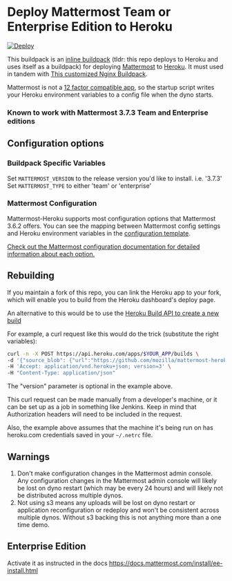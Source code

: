 # Deploy Mattermost Team or Enterprise Edition to Heroku

[![Deploy](https://www.herokucdn.com/deploy/button.svg)](https://heroku.com/deploy)

This buildpack is an [inline buildpack](https://github.com/kr/heroku-buildpack-inline/) (tldr: this repo deploys to Heroku and uses itself as a buildpack) for deploying [Mattermost](https://mattermost.org) to [Heroku](https://heroku.com).
It must used in tandem with [This customized Nginx Buildpack](https://github.com/cadecairos/nginx-buildpack).

Mattermost is not a [12 factor compatible app](http://12factor.net/config), so the startup script writes your Heroku environment variables to a config file when the dyno starts.

### Known to work with Mattermost 3.7.3 Team and Enterprise editions

## Configuration options

### Buildpack Specific Variables

Set `MATTERMOST_VERSION` to the release version you'd like to install. i.e. '3.7.3'
Set `MATTERMOST_TYPE` to either 'team' or 'enterprise'

### Mattermost Configuration

Mattermost-Heroku supports most configuration options that Mattermost 3.6.2 offers. You can see the mapping between Mattermost config settings and Heroku environment variables in the [configuration template](/config/config-heroku-template.json).

 [Check out the Mattermost configuration documentation for detailed information about each option.](https://docs.mattermost.com/administration/config-settings.html)

## Rebuilding

If you maintain a fork of this repo, you can link the Heroku app to your fork, which will enable you to build from the Heroku dashboard's deploy page.

An alternative to this would be to use the [Heroku Build API to create a new build](https://devcenter.heroku.com/articles/build-and-release-using-the-api#creating-builds)

For example, a curl request like this would do the trick (substitute the right variables):

```bash
curl -n -X POST https://api.heroku.com/apps/$YOUR_APP/builds \
-d '{"source_blob": {"url":"https://github.com/mozilla/mattermost-heroku/archive/{$LATEST_BUILDPACK_VERSION}.tar.gz", "version": "${COMMIT_HASH}"}}' \
-H 'Accept: application/vnd.heroku+json; version=3' \
-H "Content-Type: application/json"
```

The "version" parameter is optional in the example above.

This curl request can be made manually from a developer's machine, or it can be set up as a job in something like Jenkins. Keep in mind that Authorization headers will need to be included in the request. 

Also, the example above assumes that the machine it's being run on has heroku.com credentials saved in your `~/.netrc` file.

## Warnings

1. Don't make configuration changes in the Mattermost admin console.
   Any configuration changes in the Mattermost admin console will likely be lost on dyno restart (which may be every 24 hours) and will likely not be distributed across multiple dynos.
2. Not using s3 means any uploads will be lost on dyno restart or application reconfiguration or redeploy and won't be consistent across multiple dynos.
   Without s3 backing this is not anything more than a one time demo.

## Enterprise Edition
Activate it as instructed in the docs https://docs.mattermost.com/install/ee-install.html
